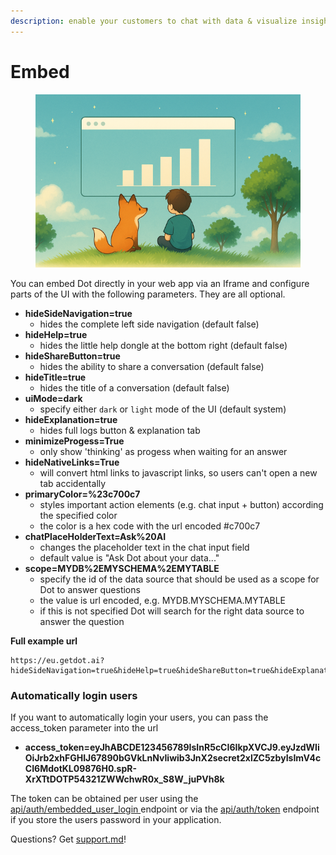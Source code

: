 ```yaml
---
description: enable your customers to chat with data & visualize insights
---
```


# Embed



<div align="left"><figure><img src="../../.gitbook/assets/embedd_dot.png" alt=""><figcaption></figcaption></figure></div>

You can embed Dot directly in your web app via an Iframe and configure parts of the UI with the following parameters. They are all optional.

* **hideSideNavigation=true**
  * hides the complete left side navigation (default false)
* **hideHelp=true**
  * hides the little help dongle at the bottom right (default false)
* **hideShareButton=true**
  * hides the ability to share a conversation (default false)
* **hideTitle=true**
  * hides the title of a conversation (default false)
* **uiMode=dark**
  * specify either `dark` or `light` mode of the UI (default system)
* **hideExplanation=true**
  * hides full logs button & explanation tab
* **minimizeProgess=True**
  * only show 'thinking' as progess when waiting for an answer
* **hideNativeLinks=True**
  * will convert html links to javascript links, so users can't open a new tab accidentally
* **primaryColor=%23c700c7**
  * styles important action elements (e.g. chat input + button) according the specified color
  * the color is a hex code with the url encoded #c700c7
* **chatPlaceHolderText=Ask%20AI**
  * changes the placeholder text in the chat input field
  * default value is "Ask Dot about your data..."
* **scope=MYDB%2EMYSCHEMA%2EMYTABLE**
  * specify the id of the data source that should be used as a scope for Dot to answer questions
  * the value is url encoded, e.g. MYDB.MYSCHEMA.MYTABLE
  * if this is not specified Dot will search for the right data source to answer the question



**Full example url**

```
https://eu.getdot.ai?hideSideNavigation=true&hideHelp=true&hideShareButton=true&hideExplanation=true&minimizeProgess=True&primaryColor=%23c700c7&chatPlaceHolderText=Ask%20AI
```



### Automatically login users

If you want to automatically login your users, you can pass the access\_token parameter into the url

* **access\_token=eyJhABCDE123456789IsInR5cCI6IkpXVCJ9.eyJzdWIiOiJrb2xhFGHIJ67890bGVkLnNvIiwib3JnX2secret2xlZC5zbyIsImV4cCI6MdotKL09876H0.spR-XrXTtDOTP54321ZWWchwR0x\_S8W\_juPVh8k**

The token can be obtained per user using the [api/auth/embedded\_user\_login ](api.md#api-auth-embedded_user_login)endpoint or via the [api/auth/token](api.md#api-auth-token) endpoint if you store the users password in your application.





Questions? Get [support.md](../support.md "mention")!
